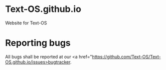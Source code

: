 # Text-OS.github.io
Website for Text-OS <br>

# Reporting bugs
All bugs shall be reported at our <a href="https://github.com/Text-OS/Text-OS.github.io/issues>bugtracker</a>.
